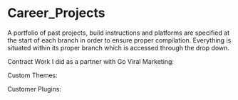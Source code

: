 # Career_Projects
A portfolio of past projects, build instructions and platforms are specified at the start of each branch in order to ensure proper compilation.  Everything is situated within its proper branch which is accessed through the drop down.



Contract Work I did as a partner with Go Viral Marketing:



Custom Themes:



Customer Plugins:







